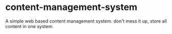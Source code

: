 # content-management-system
A simple web based content management system. don't mess it up, store all content in one system.
